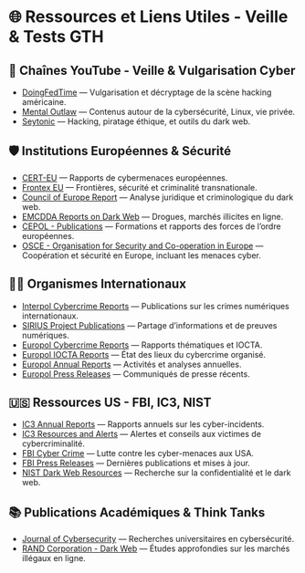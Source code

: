 # 🌐 Ressources et Liens Utiles - Veille & Tests GTH

## 🔎 Chaînes YouTube - Veille & Vulgarisation Cyber

- [DoingFedTime](https://youtube.com/@DoingFedTime) — Vulgarisation et décryptage de la scène hacking américaine.
- [Mental Outlaw](https://youtube.com/@mentalOutlaw) — Contenus autour de la cybersécurité, Linux, vie privée.
- [Seytonic](https://youtube.com/@Seytonic) — Hacking, piratage éthique, et outils du dark web.

## 🛡️ Institutions Européennes & Sécurité

- [CERT-EU](https://cert.europa.eu/publications/threat-intelligence/2023) — Rapports de cybermenaces européennes.
- [Frontex EU](https://www.frontex.europa.eu/) — Frontières, sécurité et criminalité transnationale.
- [Council of Europe Report](https://www.coe.int/en/web/cybercrime/dark-web) — Analyse juridique et criminologique du dark web.
- [EMCDDA Reports on Dark Web](https://www.emcdda.europa.eu/publications/search_en) — Drogues, marchés illicites en ligne.
- [CEPOL - Publications](https://cepol.europa.eu/publications) — Formations et rapports des forces de l’ordre européennes.
- [OSCE - Organisation for Security and Co-operation in Europe](https://osce.org/) — Coopération et sécurité en Europe, incluant les menaces cyber.

## 🕵️‍♂️ Organismes Internationaux

- [Interpol Cybercrime Reports](https://www.interpol.int/en/Crimes-Consequences/) — Publications sur les crimes numériques internationaux.
- [SIRIUS Project Publications](https://europol.europa.eu/publications-events/publications?q=sirius) — Partage d’informations et de preuves numériques.
- [Europol Cybercrime Reports](https://www.europol.europa.eu/activities-services/main-reports/cybercrime-reports) — Rapports thématiques et IOCTA.
- [Europol IOCTA Reports](https://www.europol.europa.eu/activities-services/main-reports/internet-organised-crime-threat-assessment-iocta) — État des lieux du cybercrime organisé.
- [Europol Annual Reports](https://www.europol.europa.eu/activities-services/main-reports/annual-reports) — Activités et analyses annuelles.
- [Europol Press Releases](https://www.europol.europa.eu/newsroom/news) — Communiqués de presse récents.

## 🇺🇸 Ressources US - FBI, IC3, NIST

- [IC3 Annual Reports](https://www.ic3.gov/Media/PDF/AnnualReport/IC3Report2022.pdf) — Rapports annuels sur les cyber-incidents.
- [IC3 Resources and Alerts](https://www.ic3.gov/Default.aspx) — Alertes et conseils aux victimes de cybercriminalité.
- [FBI Cyber Crime](https://www.fbi.gov/investigate/cyber) — Lutte contre les cyber-menaces aux USA.
- [FBI Press Releases](https://www.fbi.gov/news/press-releases) — Dernières publications et mises à jour.
- [NIST Dark Web Resources](https://www.nist.gov/news-events/news/2020/09/nist-releases-new-report-dark-web-privacy) — Recherche sur la confidentialité et le dark web.

## 📚 Publications Académiques & Think Tanks

- [Journal of Cybersecurity](https://academic.oup.com/cybersecurity) — Recherches universitaires en cybersécurité.
- [RAND Corporation - Dark Web](https://www.rand.org/search.html?q=Dark+Web&sortby=date_dt&rows=48) — Études approfondies sur les marchés illégaux en ligne.
